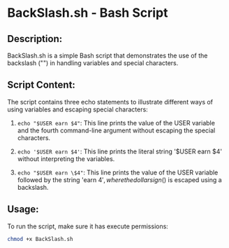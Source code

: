 # BackSlash.sh - Bash Script

## Description:
BackSlash.sh is a simple Bash script that demonstrates the use of the backslash ("\") in handling variables and special characters.

## Script Content:
The script contains three echo statements to illustrate different ways of using variables and escaping special characters:

1. `echo "$USER earn $4"`: This line prints the value of the USER variable and the fourth command-line argument without escaping the special characters.

2. `echo '$USER earn $4'`: This line prints the literal string '$USER earn $4' without interpreting the variables.

3. `echo "$USER earn \$4"`: This line prints the value of the USER variable followed by the string 'earn $4', where the dollar sign ($) is escaped using a backslash.

## Usage:
To run the script, make sure it has execute permissions:
```bash
chmod +x BackSlash.sh
